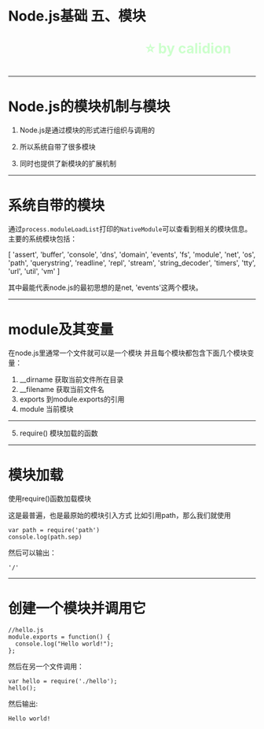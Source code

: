 <!--
$theme: gaia
template: gaia
-->


Node.js基础
五、模块<p style="text-align:right;font-size:28px;margin-right:50px;color:#cFc;">:star: by calidion</p>
===
---
Node.js的模块机制与模块
===
1. Node.js是通过模块的形式进行组织与调用的

2. 所以系统自带了很多模块

3. 同时也提供了新模块的扩展机制

---
系统自带的模块
===
通过`process.moduleLoadList`打印的`NativeModule`可以查看到相关的模块信息。主要的系统模块包括：

[ 'assert', 'buffer', 'console', 'dns', 'domain', 'events', 'fs', 'module', 'net', 'os', 'path', 'querystring', 'readline', 'repl', 'stream', 'string_decoder', 'timers', 'tty', 'url', 'util', 'vm' ] 

其中最能代表node.js的最初思想的是net, 'events'这两个模块。

---
module及其变量
===
在node.js里通常一个文件就可以是一个模块
并且每个模块都包含下面几个模块变量：
1. \_\_dirname
获取当前文件所在目录
2. \_\_filename
获取当前文件名
3. exports
到module.exports的引用
4. module
当前模块
---
5. require()
模块加载的函数

---
模块加载
===
使用require()函数加载模块

这是最普遍，也是最原始的模块引入方式
比如引用path，那么我们就使用
```
var path = require('path')
console.log(path.sep)
```
然后可以输出：
```
'/'
```

---
创建一个模块并调用它
===
```
//hello.js
module.exports = function() {
  console.log("Hello world!");
};
```
然后在另一个文件调用：
```
var hello = require('./hello');
hello();
```
然后输出:
```
Hello world!
```























